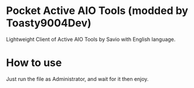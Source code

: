 # Pocket Active AIO Tools (modded by Toasty9004Dev)
Lightweight Client of Active AIO Tools by Savio with English language.

# How to use
Just run the file as Administrator, and wait for it then enjoy.

